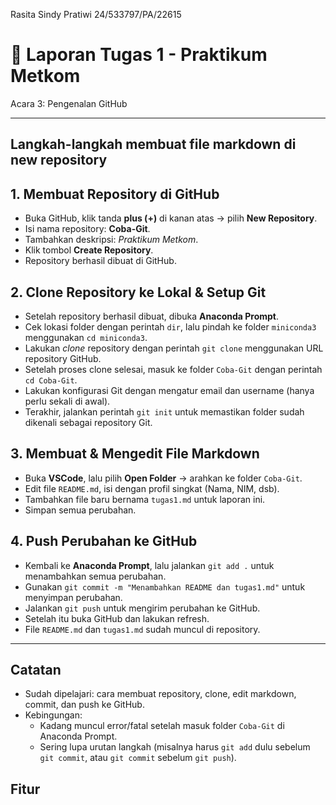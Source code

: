 Rasita Sindy Pratiwi
24/533797/PA/22615

# 📝 Laporan Tugas 1 - Praktikum Metkom
Acara 3: Pengenalan GitHub

---
## Langkah-langkah membuat file markdown di new repository
## 1. Membuat Repository di GitHub
- Buka GitHub, klik tanda **plus (+)** di kanan atas → pilih **New Repository**.  
- Isi nama repository: **Coba-Git**.  
- Tambahkan deskripsi: *Praktikum Metkom*.  
- Klik tombol **Create Repository**.  
- Repository berhasil dibuat di GitHub.  

## 2. Clone Repository ke Lokal & Setup Git
- Setelah repository berhasil dibuat, dibuka **Anaconda Prompt**.  
- Cek lokasi folder dengan perintah `dir`, lalu pindah ke folder `miniconda3` menggunakan `cd miniconda3`.  
- Lakukan *clone* repository dengan perintah `git clone` menggunakan URL repository GitHub.  
- Setelah proses clone selesai, masuk ke folder `Coba-Git` dengan perintah `cd Coba-Git`.  
- Lakukan konfigurasi Git dengan mengatur email dan username (hanya perlu sekali di awal).  
- Terakhir, jalankan perintah `git init` untuk memastikan folder sudah dikenali sebagai repository Git.  

## 3. Membuat & Mengedit File Markdown
- Buka **VSCode**, lalu pilih **Open Folder** → arahkan ke folder `Coba-Git`.  
- Edit file `README.md`, isi dengan profil singkat (Nama, NIM, dsb).  
- Tambahkan file baru bernama `tugas1.md` untuk laporan ini.  
- Simpan semua perubahan.  

## 4. Push Perubahan ke GitHub
- Kembali ke **Anaconda Prompt**, lalu jalankan `git add .` untuk menambahkan semua perubahan.  
- Gunakan `git commit -m "Menambahkan README dan tugas1.md"` untuk menyimpan perubahan.  
- Jalankan `git push` untuk mengirim perubahan ke GitHub.  
- Setelah itu buka GitHub dan lakukan refresh.  
- File `README.md` dan `tugas1.md` sudah muncul di repository.  

---
## Catatan
- Sudah dipelajari: cara membuat repository, clone, edit markdown, commit, dan push ke GitHub.  
- Kebingungan:
  - Kadang muncul error/fatal setelah masuk folder `Coba-Git` di Anaconda Prompt.
  - Sering lupa urutan langkah (misalnya harus `git add` dulu sebelum `git commit`, atau `git commit` sebelum `git push`).  

## Fitur 